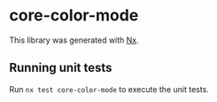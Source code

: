 # core-color-mode

This library was generated with [Nx](https://nx.dev).

## Running unit tests

Run `nx test core-color-mode` to execute the unit tests.
